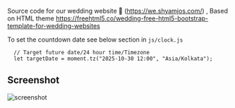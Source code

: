 Source code for our wedding website 👫 (https://we.shyamjos.com/) , Based on HTML theme https://freehtml5.co/wedding-free-html5-bootstrap-template-for-wedding-websites

To set the countdown date see below section in `js/clock.js`

```"
  // Target future date/24 hour time/Timezone
  let targetDate = moment.tz("2025-10-30 12:00", "Asia/Kolkata");
````

## Screenshot
![screenshot](https://repository-images.githubusercontent.com/698651028/d9cbed4d-10e2-44bd-bca8-e26a251ff182)
